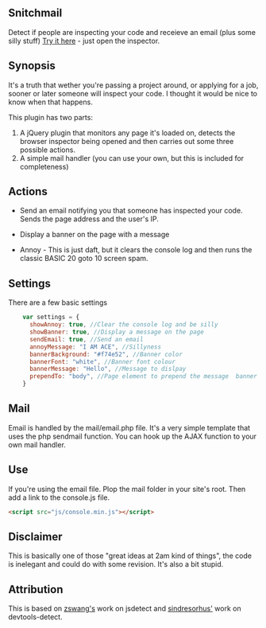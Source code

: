 ## Snitchmail
Detect if people are inspecting your code and receieve an email (plus some silly stuff)
[Try it here](https://www.differentsignal.com) - just open the inspector. 

## Synopsis

It's a truth that wether you're passing a project around, or applying for a job, sooner or later someone will inspect your code. I thought it would be nice to know when that happens. 

This plugin has two parts:
  1) A jQuery plugin that monitors any page it's loaded on, detects the browser inspector being opened and then carries out some three possible actions. 
  2) A simple mail handler (you can use your own, but this is included for completeness)
  
## Actions

* Send an email notifying you that someone has inspected your code. Sends the page address and the user's IP. 

* Display a banner on the page with a message 

* Annoy - This is just daft, but it clears the console log and then runs the classic BASIC 20 goto 10 screen spam. 

## Settings

There are a few basic settings

```javascript
    var settings = {
      showAnnoy: true, //Clear the console log and be silly
      showBanner: true, //Display a message on the page
      sendEmail: true, //Send an email 
      annoyMessage: "I AM ACE", //Sillyness
      bannerBackground: "#f74e52", //Banner color
      bannerFont: "white", //Banner font colour
      bannerMessage: "Hello", //Message to dislpay
      prependTo: "body", //Page element to prepend the message  banner to.
    }
```

## Mail
 
 Email is handled by the mail/email.php file. It's a very simple template that uses the php sendmail function. You can hook up the AJAX function to your own mail handler. 
 
## Use
 
 If you're using the email file. Plop the mail folder in your site's root. Then add a link to the console.js file. 
 
  ```html
  <script src="js/console.min.js"></script>
```
   
## Disclaimer

This is basically one of those "great ideas at 2am kind of things", the code is inelegant and could do with some revision. It's also a bit stupid. 

## Attribution 

This is based on [zswang's](https://github.com/zswang) work on jsdetect and [sindresorhus'](https://github.com/sindresorhus) work on devtools-detect. 

